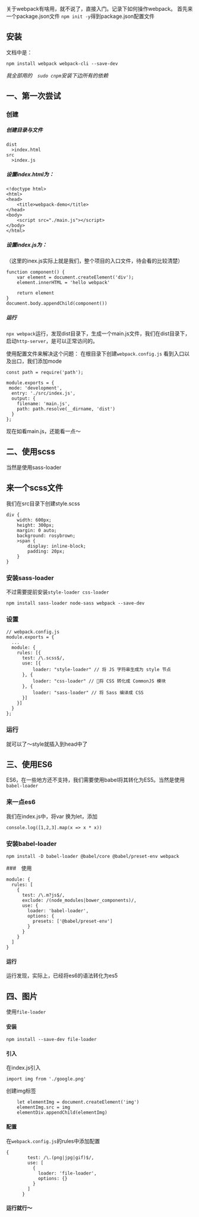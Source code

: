 关于webpack有啥用，就不说了，直接入门。记录下如何操作webpack。
首先来一个package.json文件
`npm init -y`得到package.json配置文件
## 安装
文档中是：
```
npm install webpack webpack-cli --save-dev
```
*我全部用的　`sudo cnpm`安装下边所有的依赖*
## 一、第一次尝试
### 创建
##### 创建目录与文件
```
dist
  >index.html
src
  >index.js
```
##### 设置index.html为：
```
<!doctype html>
<html>
<head>
    <title>webpack-demo</title>
</head>
<body>
    <script src="./main.js"></script>
</body>
</html>
```
##### 设置index.js为：
（这里的inex.js实际上就是我们，整个项目的入口文件，待会看的比较清楚）
```
function component() {
    var element = document.createElement('div');
    element.innerHTML = 'hello webpack'

    return element
}
document.body.appendChild(component())
```
##### 运行
`npx webpack`运行，发现dist目录下，生成一个main.js文件，我们在dist目录下，启动`http-server`，是可以正常访问的。

使用配置文件来解决这个问题：
在根目录下创建`webpack.config.js`
看到入口以及出口，我们添加mode
```
const path = require('path');

module.exports = {
 mode: 'development',
  entry: './src/index.js',
  output: {
    filename: 'main.js',
    path: path.resolve(__dirname, 'dist')
  }
};
```
现在如看main.js，还能看一点～

## 二、使用scss
当然是使用sass-loader
## 来一个scss文件
我们在src目录下创建style.scss
```
div {
    width: 600px;
    height: 300px;
    margin: 0 auto;
    background: rosybrown;
    >span {
        display: inline-block;
        padding: 20px;
    }
}
```
### 安装sass-loader
不过需要提前安装`style-loader css-loader`
```
npm install sass-loader node-sass webpack --save-dev
```

### 设置
```
// webpack.config.js
module.exports = {
  ...
  module: {
    rules: [{
      test: /\.scss$/,
      use: [{
          loader: "style-loader" // 将 JS 字符串生成为 style 节点
      }, {
          loader: "css-loader" // 将 CSS 转化成 CommonJS 模块
      }, {
          loader: "sass-loader" // 将 Sass 编译成 CSS
      }]
    }]
  }
};
```
### 运行
就可以了～style就插入到head中了

## 三、使用ES6
ES6，在一些地方还不支持，我们需要使用babel将其转化为ES5。当然是使用`babel-loader`

### 来一点es6
我们在index.js中，将var 换为let，添加
```
console.log([1,2,3].map(x => x * x))
```

### 安装babel-loader
```
npm install -D babel-loader @babel/core @babel/preset-env webpack
```

###　使用
```
module: {
  rules: [
    {
      test: /\.m?js$/,
      exclude: /(node_modules|bower_components)/,
      use: {
        loader: 'babel-loader',
        options: {
          presets: ['@babel/preset-env']
        }
      }
    }
  ]
}
```
#### 运行
运行发现，实际上，已经将es6的语法转化为es5

## 四、图片
使用`file-loader`
#### 安装
```
npm install --save-dev file-loader
```
#### 引入
在index.js引入
```
import img from './google.png'
```
创建img标签
```
    let elementImg = document.createElement('img')
    elementImg.src = img
    elementDiv.appendChild(elementImg)
```
#### 配置
在`webpack.config.js`的rules中添加配置
```
{
        test: /\.(png|jpg|gif)$/,
        use: [
          {
            loader: 'file-loader',
            options: {}
          }
        ]
      }
```
#### 运行就行～






